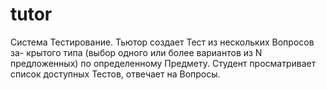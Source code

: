 # tutor
Система Тестирование. Тьютор создает Тест из нескольких Вопросов за- крытого типа (выбор одного или более вариантов из N предложенных) по определенному Предмету. Студент просматривает список доступных Тестов, отвечает на Вопросы.
